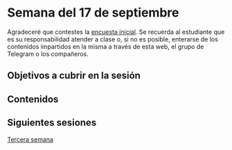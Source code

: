 # Semana del 17 de septiembre

Agradeceré que contestes la
[encuesta inicial](https://docs.google.com/forms/d/e/1FAIpQLSf-Vga9rqveO0vybzZGgh4cY7qOYvjfvSbZYyH_H9w893AgXg/viewform). Se
recuerda al estudiante que es su responsabilidad atender a clase o, si
no es posible,
enterarse de los contenidos impartidos en la misma a través de esta web, el grupo de Telegram o los compañeros.


## Objetivos a cubrir en la sesión


## Contenidos



## Siguientes sesiones

[Tercera semana](semana-03.md)
